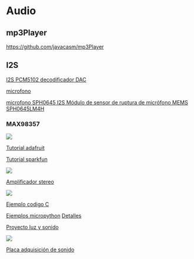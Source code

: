 # Audio

## mp3Player

https://github.com/javacasm/mp3Player


## I2S
[I2S PCM5102 decodificador DAC ](https://es.aliexpress.com/item/4000049217053.html?spm=a2g0s.9042311.0.0.274263c01KYxdd)

[microfono](https://es.aliexpress.com/item/32960945048.html?spm=a2g0s.9042311.0.0.274263c01KYxdd)

[microfono SPH0645 I2S Módulo de sensor de ruptura de micrófono MEMS SPH0645LM4H](https://es.aliexpress.com/item/4000059212862.html?spm=a2g0s.9042311.0.0.274263c01KYxdd)

### MAX98357

![](https://cdn-learn.adafruit.com/assets/assets/000/032/613/medium800/adafruit_products_pinouts.jpg?1464025812)

[Tutorial adafruit](https://learn.adafruit.com/adafruit-max98357-i2s-class-d-mono-amp?view=all)

[Tutorial sparkfun](https://learn.sparkfun.com/tutorials/i2s-audio-breakout-hookup-guide/all)


![](https://cdn.sparkfun.com/r/600-600/assets/learn_tutorials/8/0/2/I2S_Example_1.jpg)

[Amplificador stereo](https://www.adafruit.com/product/3346)    



![](https://raw.githubusercontent.com/MrBuddyCasino/ESP32_MP3_Decoder/master/doc/breadboard_wiring.jpg)



[Ejemplo codigo C](https://shepherdingelectrons.blogspot.com/2018/09/esp8266-minimum-i2s-code.html)

[Ejemplos micropython](https://github.com/miketeachman/micropython-esp32-i2s-examples) [Detalles](https://forum.micropython.org/viewtopic.php?t=5900)

[Proyecto luz y sonido](https://github.com/CosmicMac/ESParkle)


![](https://community.hiveeyes.org/uploads/default/original/2X/8/84343c8ccbecefab54bcf88b863422f411c7fb93.jpeg)

[Placa adquisición de sonido](https://community.hiveeyes.org/t/audio-acquisition-with-espressif-esp32-wroom-and-wrover-modules/1183)